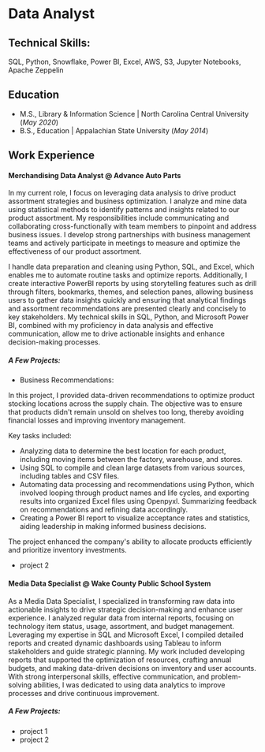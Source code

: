 # Data Analyst

## Technical Skills: 
SQL, Python, Snowflake, Power BI, Excel, AWS, S3, Jupyter Notebooks, Apache Zeppelin

## Education
- M.S., Library & Information Science | North Carolina Central University (_May 2020_)
- B.S., Education | Appalachian State University (_May 2014_)

## Work Experience
#### Merchandising Data Analyst @ Advance Auto Parts 

In my current role, I focus on leveraging data analysis to drive product assortment strategies and business optimization. I analyze and mine data using statistical methods to identify patterns and insights related to our product assortment. My responsibilities include communicating and collaborating cross-functionally with team members to pinpoint and address business issues. I develop strong partnerships with business management teams and actively participate in meetings to measure and optimize the effectiveness of our product assortment.

I handle data preparation and cleaning using Python, SQL, and Excel, which enables me to automate routine tasks and optimize reports. Additionally, I create interactive PowerBI reports by using storytelling features such as drill through filters, bookmarks, themes, and selection panes, allowing business users to gather data insights quickly and ensuring that analytical findings and assortment recommendations are presented clearly and concisely to key stakeholders. My technical skills in SQL, Python, and Microsoft Power BI, combined with my proficiency in data analysis and effective communication, allow me to drive actionable insights and enhance decision-making processes.

##### A Few Projects: 
- Business Recommendations:

In this project, I provided data-driven recommendations to optimize product stocking locations across the supply chain. The objective was to ensure that products didn't remain unsold on shelves too long, thereby avoiding financial losses and improving inventory management.

Key tasks included:

  - Analyzing data to determine the best location for each product, including moving items between the factory, warehouse, and stores.
  - Using SQL to compile and clean large datasets from various sources, including tables and CSV files.
  - Automating data processing and recommendations using Python, which involved looping through product names and life cycles, and exporting results into organized Excel files using Openpyxl.
Summarizing feedback on recommendations and refining data accordingly.
  - Creating a Power BI report to visualize acceptance rates and statistics, aiding leadership in making informed business decisions.
    
The project enhanced the company's ability to allocate products efficiently and prioritize inventory investments.

- project 2


#### Media Data Specialist @ Wake County Public School System

As a Media Data Specialist, I specialized in transforming raw data into actionable insights to drive strategic decision-making and enhance user experience. I analyzed regular data from internal reports, focusing on technology item status, usage, assortment, and budget management. Leveraging my expertise in SQL and Microsoft Excel, I compiled detailed reports and created dynamic dashboards using Tableau to inform stakeholders and guide strategic planning. My work included developing reports that supported the optimization of resources, crafting annual budgets, and making data-driven decisions on inventory and user accounts. With strong interpersonal skills, effective communication, and problem-solving abilities, I was dedicated to using data analytics to improve processes and drive continuous improvement.

##### A Few Projects: 
- project 1
- project 2
